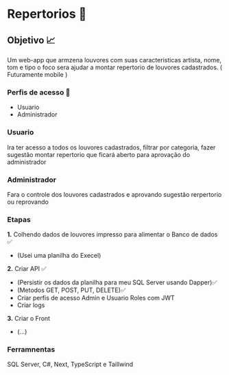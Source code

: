 # Repertorios 🎼

## Objetivo 📈

Um web-app que armzena louvores com suas caracteristicas artista, nome, tom e tipo
o foco sera ajudar a montar repertorio de louvores cadastrados.
( Futuramente mobile )

### Perfis de acesso 👥 

- Usuario 
- Administrador

### Usuario 
Ira ter acesso a todos os louvores cadastrados, filtrar por categoria, fazer sugestão 
montar repertorio que ficará aberto para aprovação do administrador 

### Administrador 
Fara o controle dos louvores cadastrados e aprovando sugestão rerpertorio ou reprovando

### Etapas 
**1.** Colhendo dados de louvores impresso para alimentar o Banco de dados ✅
- (Usei uma planilha do Execel)

**2.** Criar API ✅ 
- (Persistir os dados da planilha para meu SQL Server usando Dapper)✅
- (Metodos GET, POST, PUT, DELETE)✅
- Criar perfis de acesso Admin e Usuario Roles com JWT
- Criar logs 

**3.** Criar o Front
- (...)

### Ferramnentas

SQL Server, C#, Next, TypeScript e Taillwind 
